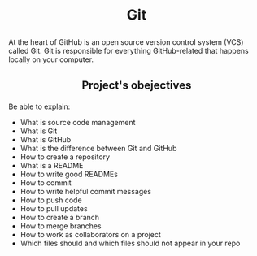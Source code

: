 # <p align=center> Git </p>
At the heart of GitHub is an open source version control system (VCS) called Git. Git is responsible for everything GitHub-related that happens locally on your computer.

## <p align=center>Project's obejectives</p>
Be able to explain:
* What is source code management
* What is Git
* What is GitHub
* What is the difference between Git and GitHub
* How to create a repository
* What is a README
* How to write good READMEs
* How to commit
* How to write helpful commit messages
* How to push code
* How to pull updates
* How to create a branch
* How to merge branches
* How to work as collaborators on a project
* Which files should and which files should not appear in your repo
